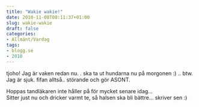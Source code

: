 ```yaml
---
title: "Wakie wakie!"
date: 2010-11-08T08:11:37+01:00
slug: wakie-wakie
draft: false
categories:
- Allmänt/Vardag
tags:
- blogg.se
- 2010
---
```

tjoho! Jag är vaken redan nu. . ska ta ut hundarna nu på morgonen :) .. btw. Jag är sjuk. fifan alltså.. störande och gör ASONT.  
  
Hoppas tandläkaren inte håller på för mycket senare idag...  
Sitter just nu och dricker varmt te, så halsen ska bli bättre... skriver sen :)